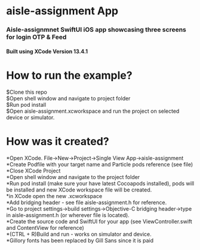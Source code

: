<h1>aisle-assignment App<br /></h1>
<h3>Aisle-assignmnet SwiftUI iOS app showcasing three screens for login OTP & Feed<br /></h3>

<h4>Built using XCode Version 13.4.1 <br /><h4/>

<h1>How to run the example?<br /></h1>

$Clone this repo<br />
$Open shell window and navigate to project folder<br />
$Run pod install<br />
$Open aisle-assignment.xcworkspace and run the project on selected device or simulator.<br />

<h1>How was it created?<br /></h1>

*Open XCode. File->New->Project->Single View App->aisle-assignment<br />
*Create Podfile with your target name and Particle pods reference (see file)<br />
*Close XCode Project<br />
*Open shell window and navigate to the project folder<br />
*Run pod install (make sure your have latest Cocoapods installed), pods will be installed and new XCode workspace file will be created.<br />
*in XCode open the new <aisle-assignment>.xcworkspace<br />
*Add bridging header - see file aisle-assignment.h for reference.<br />
*Go to project settings->build settings->Objective-C bridging header->type in aisle-assignment.h (or wherever file is located).<br />
*Create the source code and SwiftUI for your app (see ViewController.swift and ContentView for reference)<br />
*(CTRL + R)Build and run - works on simulator and device.<br />
*Gillory fonts has been replaced by Gill Sans since it is paid<br />
